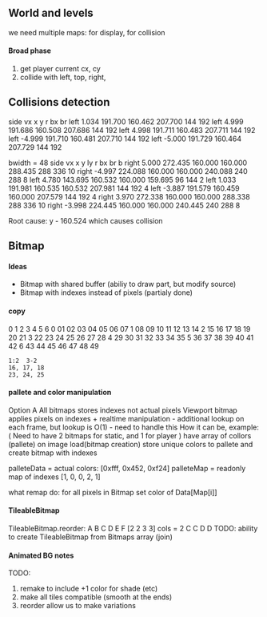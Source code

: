 ## World and levels
we need multiple maps: for display, for collision

#### Broad phase
1. get player current cx, cy
2. collide with left, top, right, 


## Collisions detection
side  vx    x       y       r       bx  br
left  1.034 191.700 160.462 207.700 144 192
left  4.999 191.686 160.508 207.686 144 192
left  4.998 191.711 160.483 207.711 144 192
left -4.999 191.710 160.481 207.710 144 192
left -5.000 191.729 160.464 207.729 144 192

bwidth = 48
side   vx    x       y       ly      r       bx  br  b
right  5.000 272.435 160.000 160.000 288.435 288 336 10
right -4.997 224.088 160.000 160.000 240.088 240 288 8
 left  4.780 143.695 160.532 160.000 159.695 96  144 2
 left  1.033 191.981 160.535 160.532 207.981 144 192 4
 left -3.887 191.579 160.459 160.000 207.579 144 192 4
right  3.970 272.338 160.000 160.000 288.338 288 336 10
right -3.998 224.445 160.000 160.000 240.445 240 288 8

Root cause:
y - 160.524
which causes collision

## Bitmap
#### Ideas
- Bitmap with shared buffer (abiliy to draw part, but modify source)
- Bitmap with indexes instead of pixels (partialy done)
#### copy
   0  1  2  3  4  5  6
0  01 02 03 04 05 06 07
1  08 09 10 11 12 13 14
2  15 16 17 18 19 20 21
3  22 23 24 25 26 27 28
4  29 30 31 32 33 34 35
5  36 37 38 39 40 41 42
6  43 44 45 46 47 48 49

    1:2  3-2
    16, 17, 18
    23, 24, 25

#### pallete and color manipulation
Option A
    All bitmaps stores indexes not actual pixels
    Viewport bitmap applies pixels on indexes
    + realtime manipulation
    - additional lookup on each frame, but lookup is O(1)
    - need to handle this
    How it can be, example:
        ( Need to have 2 bitmaps for static, and 1 for player )
        have array of collors (pallete)
        on image load(bitmap creation) store unique colors to pallete and create bitmap with indexes


palleteData = actual colors: [0xfff, 0x452, 0xf24]
palleteMap = readonly map of indexes [1, 0, 0, 2, 1]

what remap do:
for all pixels in Bitmap set color of Data[Map[i]]


#### TileableBitmap
TileableBitmap.reorder:
A B C
D E F
[2 2 3 3] cols = 2
C C
D D
TODO:
ability to create TileableBitmap from Bitmaps array (join)

#### Animated BG notes
TODO:
1. remake to include +1 color for shade (etc)
2. make all tiles compatible (smooth at the ends)
3. reorder allow us to make variations

